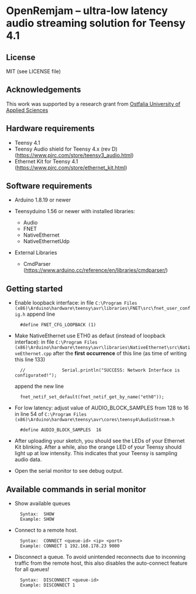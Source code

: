 # OpenRemjam – ultra-low latency audio streaming solution for Teensy 4.1

## License

MIT (see LICENSE file)
 
## Acknowledgements

This work was supported by a research grant from [Ostfalia University of Applied Sciences](https://ostfalia.de/en)
 
## Hardware requirements

- Teensy 4.1
- Teensy Audio shield for Teensy 4.x (rev D) (https://www.pjrc.com/store/teensy3_audio.html)
- Ethernet Kit for Teensy 4.1 (https://www.pjrc.com/store/ethernet_kit.html)

## Software requirements

- Arduino 1.8.19 or newer
- Teensyduino 1.56 or newer with installed libraries:
    - Audio
    - FNET 
    - NativeEthernet
    - NativeEthernetUdp

- External Libraries
    - CmdParser (https://www.arduino.cc/reference/en/libraries/cmdparser/)
   
## Getting started

- Enable loopback interface: in file `C:\Program Files (x86)\Arduino\hardware\teensy\avr\libraries\FNET\src\fnet_user_config.h` append line

        #define FNET_CFG_LOOPBACK (1)

- Make NativeEthernet use ETH0 as defaut (instead of loopback interface): in file
  `C:\Program Files (x86)\Arduino\hardware\teensy\avr\libraries\NativeEthernet\src\NativeEthernet.cpp` after the **first** **occurrence** of this line (as time of writing this line 133)

        //              Serial.println("SUCCESS: Network Interface is configurated!");

  append the new line

        fnet_netif_set_default(fnet_netif_get_by_name("eth0"));

- For low latency: adjust value of AUDIO_BLOCK_SAMPLES from 128 to 16 in line 54 of `C:\Program Files (x86)\Arduino\hardware\teensy\avr\cores\teensy4\AudioStream.h`

        #define AUDIO_BLOCK_SAMPLES  16

- After uploading your sketch, you should see the LEDs of your Ethernet Kit blinking. After a while, also the orange LED of your Teensy should light up at low intensity. This indicates that your Teensy is sampling audio data.
- Open the serial monitor to see debug output.

## Available commands in serial monitor

- Show available queues

        Syntax:  SHOW
        Example: SHOW

- Connect to a remote host.

        Syntax:  CONNECT <queue-id> <ip> <port> 
        Example: CONNECT 1 192.168.178.23 9000

- Disconnect a queue. To avoid unintended reconnects due to inconning traffic from the remote host, this also disables the auto-connect feature for all queues!

        Syntax:  DISCONNECT <queue-id>
        Example: DISCONNECT 1

